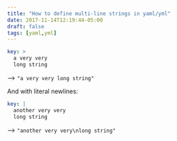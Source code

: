 ```yaml
---
title: "How to define multi-line strings in yaml/yml"
date: 2017-11-14T12:19:44-05:00
draft: false
tags: [yaml,yml]
---
```


```yaml
key: >
  a very very
  long string
```
--> `"a very very long string"`

And with literal newlines:
```yaml
key: |
  another very very
  long string
```
--> `"another very very\nlong string"`
